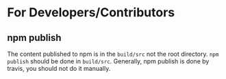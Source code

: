 # For Developers/Contributors

## npm publish

The content published to npm is in the `build/src` not the root directory. `npm publish` should be done in `build/src`. Generally, npm publish is done by travis, you should not do it manually.